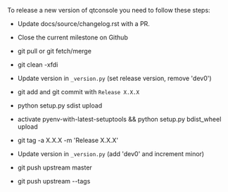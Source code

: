 To release a new version of qtconsole you need to follow these steps:

* Update docs/source/changelog.rst with a PR.

* Close the current milestone on Github

* git pull or git fetch/merge

* git clean -xfdi

* Update version in `_version.py` (set release version, remove 'dev0')

* git add and git commit with `Release X.X.X`

* python setup.py sdist upload

* activate pyenv-with-latest-setuptools && python setup.py bdist_wheel upload

* git tag -a X.X.X -m 'Release X.X.X'

* Update version in `_version.py` (add 'dev0' and increment minor)

* git push upstream master

* git push upstream --tags

